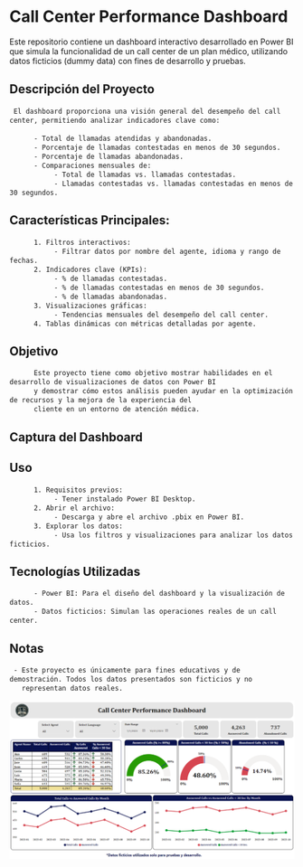 # Call Center Performance Dashboard

Este repositorio contiene un dashboard interactivo desarrollado en Power BI que simula la funcionalidad de un call center de un plan médico, 
utilizando datos ficticios (dummy data) con fines de desarrollo y pruebas.

## Descripción del Proyecto
     El dashboard proporciona una visión general del desempeño del call center, permitiendo analizar indicadores clave como:

          - Total de llamadas atendidas y abandonadas.
          - Porcentaje de llamadas contestadas en menos de 30 segundos.
          - Porcentaje de llamadas abandonadas.
          - Comparaciones mensuales de:
               - Total de llamadas vs. llamadas contestadas.
               - Llamadas contestadas vs. llamadas contestadas en menos de 30 segundos.

## Características Principales:
          1. Filtros interactivos:
               - Filtrar datos por nombre del agente, idioma y rango de fechas.
          2. Indicadores clave (KPIs):
               - % de llamadas contestadas.
               - % de llamadas contestadas en menos de 30 segundos.
               - % de llamadas abandonadas.
          3. Visualizaciones gráficas:
               - Tendencias mensuales del desempeño del call center.
          4. Tablas dinámicas con métricas detalladas por agente.

## Objetivo
          Este proyecto tiene como objetivo mostrar habilidades en el desarrollo de visualizaciones de datos con Power BI 
          y demostrar cómo estos análisis pueden ayudar en la optimización de recursos y la mejora de la experiencia del 
          cliente en un entorno de atención médica.  

## Captura del Dashboard

## Uso 
          1. Requisitos previos:
               - Tener instalado Power BI Desktop.
          2. Abrir el archivo:
               - Descarga y abre el archivo .pbix en Power BI.
          3. Explorar los datos:
               - Usa los filtros y visualizaciones para analizar los datos ficticios.

## Tecnologías Utilizadas
          - Power BI: Para el diseño del dashboard y la visualización de datos.
          - Datos ficticios: Simulan las operaciones reales de un call center.              

## Notas
     - Este proyecto es únicamente para fines educativos y de demostración. Todos los datos presentados son ficticios y no 
       representan datos reales.

![alt text](image-1.png)